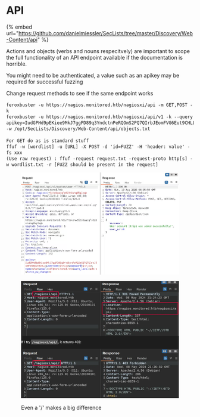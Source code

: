 # API

{% embed url="https://github.com/danielmiessler/SecLists/tree/master/Discovery/Web-Content/api" %}

Actions and objects (verbs and nouns respecitvely) are important to scope the full functionality of an API endpoint available if the documentation is horrible.

You might need to be authenticated, a value such as an apikey may be required for successful fuzzing

Change request methods to see if the same endpoint works

```
feroxbuster -u https://nagios.monitored.htb/nagiosxi/api -m GET,POST -k
feroxbuster -u https://nagios.monitored.htb/nagiosxi/api/v1 -k --query apikey=IudGPHd9pEKiee9MkJ7ggPD89q3YndctnPeRQOmS2PQ7QIrbJEomFVG6Eut9CHLL -w /opt/SecLists/Discovery/Web-Content/api/objects.txt

For GET do as is standard stuff
ffuf -w [wordlist] -u [URL] -X POST -d 'id=FUZZ' -H 'header: value' -fs xxx  
(Use raw request) : ffuf -request request.txt -request-proto http[s] -w wordlist.txt -r [FUZZ should be present in the request]
```

<figure><img src="../../.gitbook/assets/image (110).png" alt=""><figcaption></figcaption></figure>

<div align="left"><figure><img src="../../.gitbook/assets/image (111).png" alt=""><figcaption><p>Even a '/' makes a big difference</p></figcaption></figure></div>
